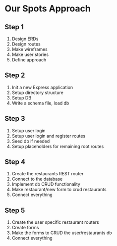 # Our Spots Approach

## Step 1

1. Design ERDs
1. Design routes
1. Make wireframes
1. Make user stories
1. Define approach

## Step 2

1. Init a new Express application
1. Setup directory structure
1. Setup DB
1. Write a schema file, load db

## Step 3

1. Setup user login
1. Setup user login and register routes
1. Seed db if needed
1. Setup placeholders for remaining root routes

## Step 4

1. Create the restaurants REST router
1. Connect to the database
1. Implement db CRUD functionality
1. Make restaurant/new form to crud restaurants
1. Connect everything

## Step 5

1. Create the user specific restaurant routers
1. Create forms
1. Make the forms to CRUD the user/restaurants db
1. Connect everything
